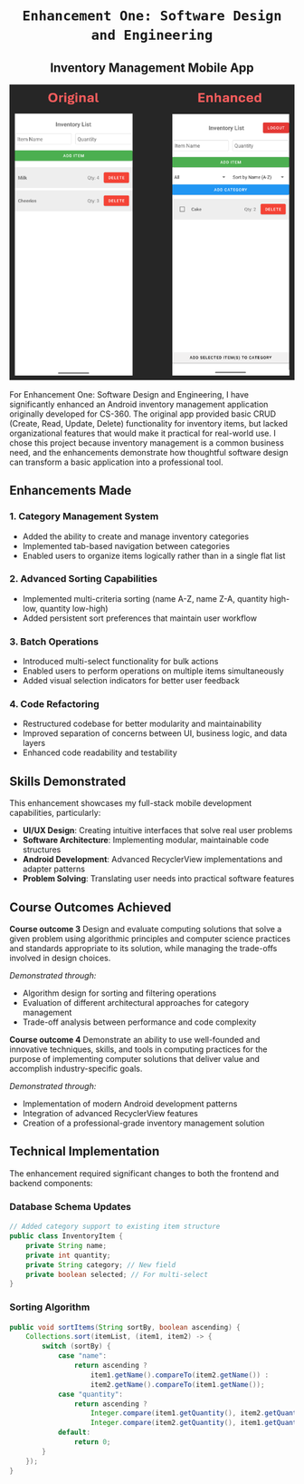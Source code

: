 <h1 align="center"><code>Enhancement One: Software Design and Engineering</code></h1>

<h2 align="center"> Inventory Management Mobile App</code></h2>

<p align="center">
  <img src="https://github.com/MusabXD/musabxd.github.io/raw/Software-Engineering-and-Design/Enhancement%201.png" alt="Inventory App Screenshot" width="550">
</p>

For Enhancement One: Software Design and Engineering, I have significantly enhanced an Android inventory management application originally developed for CS-360. The original app provided basic CRUD (Create, Read, Update, Delete) functionality for inventory items, but lacked organizational features that would make it practical for real-world use. I chose this project because inventory management is a common business need, and the enhancements demonstrate how thoughtful software design can transform a basic application into a professional tool.

## Enhancements Made

### 1. Category Management System
- Added the ability to create and manage inventory categories
- Implemented tab-based navigation between categories
- Enabled users to organize items logically rather than in a single flat list

### 2. Advanced Sorting Capabilities
- Implemented multi-criteria sorting (name A-Z, name Z-A, quantity high-low, quantity low-high)
- Added persistent sort preferences that maintain user workflow

### 3. Batch Operations
- Introduced multi-select functionality for bulk actions
- Enabled users to perform operations on multiple items simultaneously
- Added visual selection indicators for better user feedback

### 4. Code Refactoring
- Restructured codebase for better modularity and maintainability
- Improved separation of concerns between UI, business logic, and data layers
- Enhanced code readability and testability

## Skills Demonstrated

This enhancement showcases my full-stack mobile development capabilities, particularly:

- **UI/UX Design**: Creating intuitive interfaces that solve real user problems
- **Software Architecture**: Implementing modular, maintainable code structures
- **Android Development**: Advanced RecyclerView implementations and adapter patterns
- **Problem Solving**: Translating user needs into practical software features

## Course Outcomes Achieved

**Course outcome 3** Design and evaluate computing solutions that solve a given problem using algorithmic principles and computer science practices and standards appropriate to its solution, while managing the trade-offs involved in design choices.

*Demonstrated through:*
- Algorithm design for sorting and filtering operations
- Evaluation of different architectural approaches for category management
- Trade-off analysis between performance and code complexity

**Course outcome 4** Demonstrate an ability to use well-founded and innovative techniques, skills, and tools in computing practices for the purpose of implementing computer solutions that deliver value and accomplish industry-specific goals.

*Demonstrated through:*
- Implementation of modern Android development patterns
- Integration of advanced RecyclerView features
- Creation of a professional-grade inventory management solution

## Technical Implementation

The enhancement required significant changes to both the frontend and backend components:

### Database Schema Updates
```java
// Added category support to existing item structure
public class InventoryItem {
    private String name;
    private int quantity;
    private String category; // New field
    private boolean selected; // For multi-select
}
```

### Sorting Algorithm
```java
public void sortItems(String sortBy, boolean ascending) {
    Collections.sort(itemList, (item1, item2) -> {
        switch (sortBy) {
            case "name":
                return ascending ? 
                    item1.getName().compareTo(item2.getName()) :
                    item2.getName().compareTo(item1.getName());
            case "quantity":
                return ascending ?
                    Integer.compare(item1.getQuantity(), item2.getQuantity()) :
                    Integer.compare(item2.getQuantity(), item1.getQuantity());
            default:
                return 0;
        }
    });
}
```

